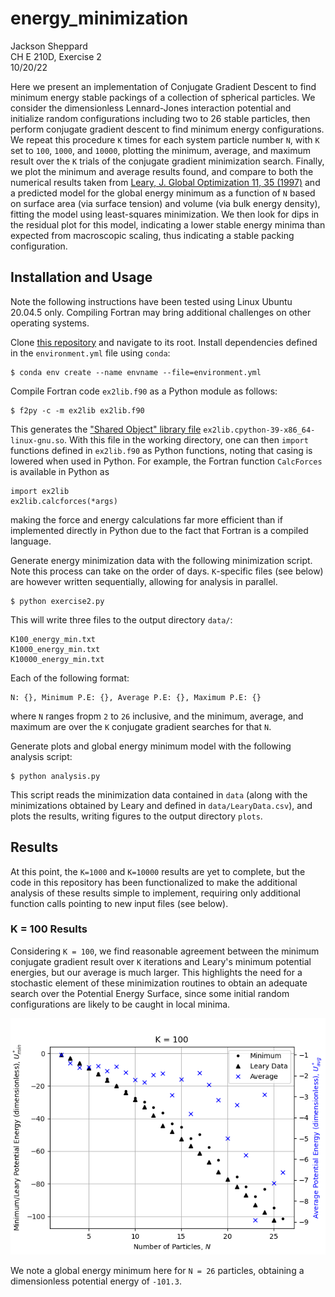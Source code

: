 # energy_minimization

Jackson Sheppard\
CH E 210D, Exercise 2\
10/20/22

Here we present an implementation of Conjugate Gradient Descent to find
minimum energy stable packings of a collection of spherical particles. We
consider the dimensionless Lennard-Jones interaction potential and initialize
random configurations including two to 26 stable particles, then perform
conjugate gradient descent to find minimum energy configurations. We repeat
this procedure `K` times for each system particle number `N`, with `K` set to
`100`, `1000`, and `10000`, plotting the minimum, average, and maximum result
over the `K` trials of the conjugate gradient minimization search. Finally,
we plot the minimum and average results found, and compare to both the
numerical results taken from
[Leary, J. Global Optimization 11, 35 (1997)](https://link.springer.com/article/10.1023/A:1026500301312)
and a predicted model for the global energy minimum as a function of `N` based
on surface area (via surface tension) and volume (via bulk energy density),
fitting the model using least-squares minimization. We then look for dips in
the residual plot for this model, indicating a lower stable energy minima than
expected from macroscopic scaling, thus indicating a stable packing
configuration.

## Installation and Usage
Note the following instructions have been tested using Linux Ubuntu 20.04.5
only. Compiling Fortran may bring additional challenges on other operating
systems.

Clone [this repository](https://github.com/jsheppard95/energy_minimization)
and navigate to its root. Install dependencies defined in the
`environment.yml` file using `conda`:

```
$ conda env create --name envname --file=environment.yml
```

Compile Fortran code `ex2lib.f90` as a Python module as follows:

```
$ f2py -c -m ex2lib ex2lib.f90
```

This generates the
["Shared Object" library file](https://superuser.com/questions/71404/what-is-an-so-file)
`ex2lib.cpython-39-x86_64-linux-gnu.so`. With this file in the working
directory, one can then `import` functions defined in `ex2lib.f90` as Python
functions, noting that casing is lowered when used in Python. For example, the
Fortran function `CalcForces` is available in Python as

```
import ex2lib
ex2lib.calcforces(*args)
```

making the force and energy calculations far more efficient than if
implemented directly in Python due to the fact that Fortran is a compiled
language.

Generate energy minimization data with the following minimization script. Note
this process can take on the order of days. `K`-specific files (see below) are
however written sequentially, allowing for analysis in parallel.

```
$ python exercise2.py
```

This will write three files to the output directory `data/`:

```
K100_energy_min.txt
K1000_energy_min.txt
K10000_energy_min.txt
```

Each of the following format:

```
N: {}, Minimum P.E: {}, Average P.E: {}, Maximum P.E: {}
```

where `N` ranges fropm `2` to `26` inclusive, and the minimum, average, and maximum
are over the `K` conjugate gradient searches for that `N`.

Generate plots and global energy minimum model with the following analysis
script:

```
$ python analysis.py
```

This script reads the minimization data contained in `data` (along with the
minimizations obtained by Leary and defined in `data/LearyData.csv`), and
plots the results, writing figures to the output directory `plots`.

## Results
At this point, the `K=1000` and `K=10000` results are yet to complete, but the code in
this repository has been functionalized to make the additional analysis of these
results simple to implement, requiring only additional function calls pointing to
new input files (see below).

### K = 100 Results
Considering `K = 100`, we find reasonable agreement between the minimum conjugate
gradient result over `K` iterations and Leary's minimum potential energies,
but our average is much larger. This highlights the need for a stochastic element of
these minimization routines to obtain an adequate search over the Potential Energy
Surface, since some initial random configurations are likely to be caught in
local minima.

![K100_energy_min](plots/K100_energy_min.png)

We note a global energy minimum here for `N = 26` particles, obtaining a
dimensionless potential energy of `-101.3`.
